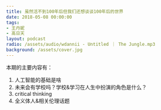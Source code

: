 ```yaml
---
title: 虽然活不到100年后但我们还想谈谈100年后的世界
date: 2018-05-08 00:00:00
tags:
- 王丹妮
- 高日天
layout: podcast
radio: /assets/audio/wdannii - Untitled ｜ The Jungle.mp3
background: /assets/cover.jpg
---
```

本期的主要内容有：
1. 人工智能的基础是啥
2. 未来会有学校吗？学校&学习在人生中扮演的角色是什么？
3. critical thinking
4. 全义体人&相关伦理话题

